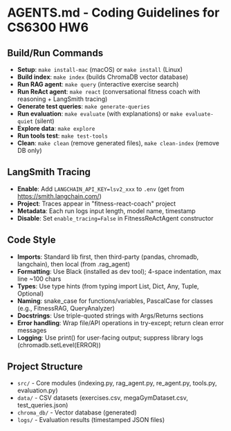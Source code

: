 # AGENTS.md - Coding Guidelines for CS6300 HW6

## Build/Run Commands
- **Setup**: `make install-mac` (macOS) or `make install` (Linux)
- **Build index**: `make index` (builds ChromaDB vector database)
- **Run RAG agent**: `make query` (interactive exercise search)
- **Run ReAct agent**: `make react` (conversational fitness coach with reasoning + LangSmith tracing)
- **Generate test queries**: `make generate-queries`
- **Run evaluation**: `make evaluate` (with explanations) or `make evaluate-quiet` (silent)
- **Explore data**: `make explore`
- **Run tools test**: `make test-tools`
- **Clean**: `make clean` (remove generated files), `make clean-index` (remove DB only)

## LangSmith Tracing
- **Enable**: Add `LANGCHAIN_API_KEY=lsv2_xxx` to `.env` (get from https://smith.langchain.com/)
- **Project**: Traces appear in "fitness-react-coach" project
- **Metadata**: Each run logs input length, model name, timestamp
- **Disable**: Set `enable_tracing=False` in FitnessReActAgent constructor

## Code Style
- **Imports**: Standard lib first, then third-party (pandas, chromadb, langchain), then local (from .rag_agent)
- **Formatting**: Use Black (installed as dev tool); 4-space indentation, max line ~100 chars
- **Types**: Use type hints (from typing import List, Dict, Any, Tuple, Optional)
- **Naming**: snake_case for functions/variables, PascalCase for classes (e.g., FitnessRAG, QueryAnalyzer)
- **Docstrings**: Use triple-quoted strings with Args/Returns sections
- **Error handling**: Wrap file/API operations in try-except; return clean error messages
- **Logging**: Use print() for user-facing output; suppress library logs (chromadb.setLevel(ERROR))

## Project Structure
- `src/` - Core modules (indexing.py, rag_agent.py, re_agent.py, tools.py, evaluation.py)
- `data/` - CSV datasets (exercises.csv, megaGymDataset.csv, test_queries.json)
- `chroma_db/` - Vector database (generated)
- `logs/` - Evaluation results (timestamped JSON files)
